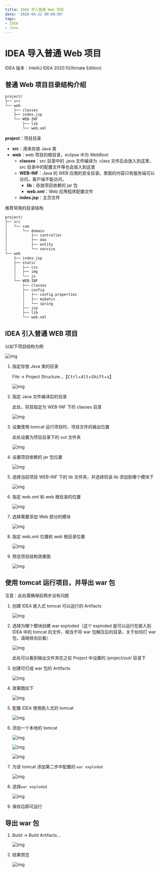 ```yaml
---
title: IDEA 导入普通 Web 项目
date: '2020-04-22 00:00:00'
tags:
- IDEA
- Java
---
```


# IDEA 导入普通 Web 项目

IDEA 版本：IntelliJ IDEA 2020.1(Ultimate Edition)

## 普通 Web 项目目录结构介绍

```bash
project/
├── src
└── web
    ├── classes
    ├── index.jsp
    └── WEB-INF
        ├── lib
        └── web.xml
```

**project**：项目目录

- **src**：用来存放 Java 类
- **web**：web 项目的根目录，eclipse 中为 WebRoot
  - **classes**：src 目录中的 .java 文件编译为 .class 文件后会放入到这里，src 目录中的配置文件等也会放入到这里
  - **WEB-INF**：Java 的 WEB 应用的安全目录。里面的内容只有服务端可以访问，客户端不能访问。
    - **lib**：存放项目依赖的 jar 包
    - **web.xml**：Web 应用程序配置文件
  - **index.jsp**：主页文件

推荐常用的目录结构

```bash
project/
├── src
│   └── com
│       └── domain
│           ├── controller
│           ├── dao
│           ├── entity
│           └── service
└── web
    ├── index.jsp
    ├── static
    │   ├── css
    │   ├── img
    │   └── js
    └── WEB-INF
        ├── classes
        ├── config
        │   ├── config.properties
        │   ├── mybatis
        │   └── spring
        ├── jsp
        ├── lib
        └── web.xml
```

## IDEA 引入普通 WEB 项目

以如下项目结构为例

![img](https://gitee.com/swang-harbin/pic-bed/raw/master/images/2021/20210222152733.png)

1. 指定存放 Java 类的目录

   File → Project Structure...【<kbd>Ctrl</kbd>+<kbd>Alt</kbd>+<kbd>Shift</kbd>+<kbd>s</kbd>】

   ![img](https://gitee.com/swang-harbin/pic-bed/raw/master/images/2021/20210222152753.png)

2. 指定 Java 文件编译后的目录

   此处，将其指定为 WEB-INF 下的 classes 目录

   ![img](https://gitee.com/swang-harbin/pic-bed/raw/master/images/2021/20210222152809.png)

3. 设置使用 tomcat 运行项目时，项目文件的输出位置

   此处设置为项目目录下的 out 文件夹

   ![img](https://gitee.com/swang-harbin/pic-bed/raw/master/images/2021/20210222152859.png)

4. 设置项目依赖的 jar 包位置

   ![img](https://gitee.com/swang-harbin/pic-bed/raw/master/images/2021/20210222152932.png)

5. 选择当前项目 WEB-INF 下的 lib 文件夹，并选择将该 lib 添加到哪个模块下

   ![img](https://gitee.com/swang-harbin/pic-bed/raw/master/images/2021/20210222152951.png)

6. 指定 web.xml 和 web 根目录的位置

   ![img](https://gitee.com/swang-harbin/pic-bed/raw/master/images/2021/20210222153004.png)

7. 选择需要添加 Web 部分的模块

   ![img](https://gitee.com/swang-harbin/pic-bed/raw/master/images/2021/20210222153019.png)

8. 指定 web.xml 位置和 web 根目录位置

   ![img](https://gitee.com/swang-harbin/pic-bed/raw/master/images/2021/20210222153033.png)

9. 预览项目结构效果图

   ![img](https://gitee.com/swang-harbin/pic-bed/raw/master/images/2021/20210222153047.png)

## 使用 tomcat 运行项目，并导出 war 包

注意：此处需确保前两步没有问题

1. 创建 IDEA 嵌入式 tomcat 可以运行的 Artifacts

   ![img](https://gitee.com/swang-harbin/pic-bed/raw/master/images/2021/20210222153104.png)

2. 选择为哪个模块创建 war exploded（这个 exploded 是可以运行在嵌入到 IDEA 中的 tomcat 的文件，相当于将 war 包解压后的目录，关于如何打 war 包，请继续向后看）

   ![img](https://gitee.com/swang-harbin/pic-bed/raw/master/images/2021/20210222153119.png)

   此处可以看到输出文件夹在之前 Project 中设置的 /project/out/ 目录下

3. 创建可打成 war 包的 Artifacts

   ![img](https://gitee.com/swang-harbin/pic-bed/raw/master/images/2021/20210222153146.png)

4. 效果图如下

   ![img](https://gitee.com/swang-harbin/pic-bed/raw/master/images/2021/20210222153207.png)

5. 配置 IDEA 使用嵌入式的 tomcat

   ![img](https://gitee.com/swang-harbin/pic-bed/raw/master/images/2021/20210222153221.png)

6. 添加一个本地的 tomcat

   ![img](https://gitee.com/swang-harbin/pic-bed/raw/master/images/2021/20210222153234.png)

   ![img](https://gitee.com/swang-harbin/pic-bed/raw/master/images/2021/20210222153247.png)

   ![img](https://gitee.com/swang-harbin/pic-bed/raw/master/images/2021/20210222153301.png)

7. 为该 tomcat 添加第二步中配置的 `war exploded`

   ![img](https://gitee.com/swang-harbin/pic-bed/raw/master/images/2021/20210222153315.png)

8. 选择`war exploded`

   ![img](https://gitee.com/swang-harbin/pic-bed/raw/master/images/2021/20210222153332.png)

9. 保存后即可运行

## 导出 war 包

1. Build → Build Artifacts...

   ![img](https://gitee.com/swang-harbin/pic-bed/raw/master/images/2021/20210222153350.png)

2. 结果预览

   ![img](https://gitee.com/swang-harbin/pic-bed/raw/master/images/2021/20210222153404.png)
